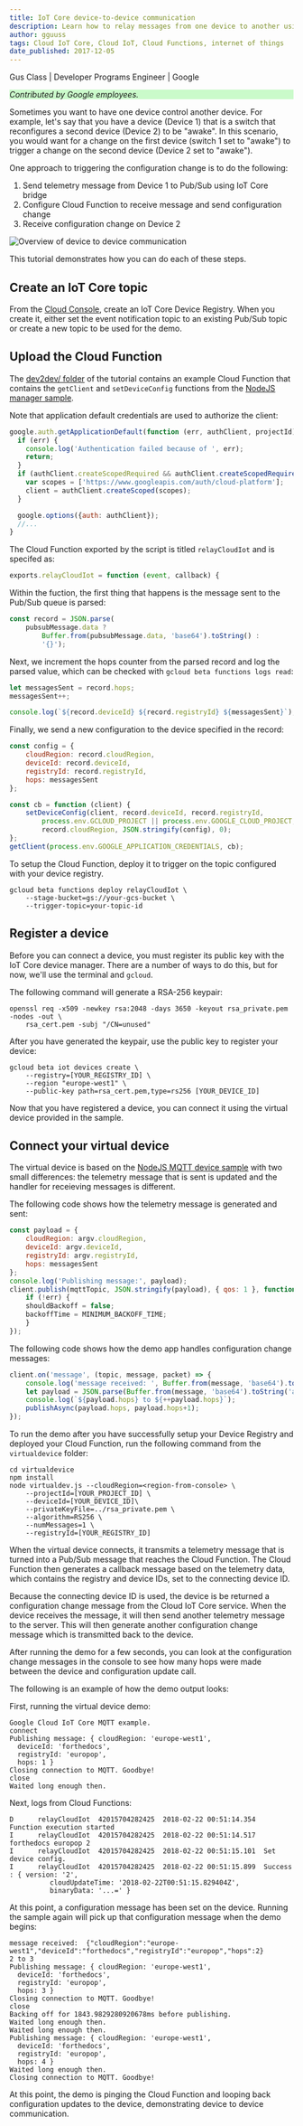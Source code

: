 ```yaml
---
title: IoT Core device-to-device communication
description: Learn how to relay messages from one device to another using Cloud Functions.
author: gguuss
tags: Cloud IoT Core, Cloud IoT, Cloud Functions, internet of things
date_published: 2017-12-05
---
```


Gus Class | Developer Programs Engineer | Google

<p style="background-color:#CAFACA;"><i>Contributed by Google employees.</i></p>

Sometimes you want to have one device control another device. For example, let's
say that you have a device (Device 1) that is a switch that reconfigures a
second device (Device 2) to be "awake". In this scenario, you would want for a
change on the first device (switch 1 set to "awake") to trigger a change on the
second device (Device 2 set to "awake").

One approach to triggering the configuration change is to do the following:

1. Send telemetry message from Device 1 to Pub/Sub using IoT Core bridge
1. Configure Cloud Function to receive message and send configuration change
1. Receive configuration change on Device 2

![Overview of device to device communication](https://storage.googleapis.com/gcp-community/tutorials/iot-device-to-device/overview.png)

This tutorial demonstrates how you can do each of these steps.

## Create an IoT Core topic

From the [Cloud Console](https://console.cloud.google.com/iot), create
an IoT Core Device Registry. When you create it, either set the
event notification topic to an existing Pub/Sub topic or create a new topic to
be used for the demo.

## Upload the Cloud Function

The [dev2dev/ folder](https://github.com/GoogleCloudPlatform/community/tree/master/tutorials/iot-device-to-device/dev2dev)
of the tutorial contains an example Cloud Function that contains the
`getClient` and `setDeviceConfig` functions from the
[NodeJS manager sample](https://github.com/GoogleCloudPlatform/nodejs-docs-samples/tree/master/iot/manager).

Note that application default credentials are used to authorize the client:

```js
google.auth.getApplicationDefault(function (err, authClient, projectId) {
  if (err) {
    console.log('Authentication failed because of ', err);
    return;
  }
  if (authClient.createScopedRequired && authClient.createScopedRequired()) {
    var scopes = ['https://www.googleapis.com/auth/cloud-platform'];
    client = authClient.createScoped(scopes);
  }

  google.options({auth: authClient});
  //...
}
```

The Cloud Function exported by the script is titled `relayCloudIot` and
is specifed as:

```js
exports.relayCloudIot = function (event, callback) {
```

Within the fuction, the first thing that happens is the message sent to the Pub/Sub queue is parsed:

```js
const record = JSON.parse(
    pubsubMessage.data ?
        Buffer.from(pubsubMessage.data, 'base64').toString() :
        '{}');
```

Next, we increment the hops counter from the parsed record and log the parsed
value, which can be checked with `gcloud beta functions logs read`:

```js
let messagesSent = record.hops;
messagesSent++;

console.log(`${record.deviceId} ${record.registryId} ${messagesSent}`);
```

Finally, we send a new configuration to the device specified in the record:

```js
const config = {
    cloudRegion: record.cloudRegion,
    deviceId: record.deviceId,
    registryId: record.registryId,
    hops: messagesSent
};

const cb = function (client) {
    setDeviceConfig(client, record.deviceId, record.registryId,
        process.env.GCLOUD_PROJECT || process.env.GOOGLE_CLOUD_PROJECT,
        record.cloudRegion, JSON.stringify(config), 0);
};
getClient(process.env.GOOGLE_APPLICATION_CREDENTIALS, cb);
```

To setup the Cloud Function, deploy it to trigger on the topic
configured with your device registry.

    gcloud beta functions deploy relayCloudIot \
        --stage-bucket=gs://your-gcs-bucket \
        --trigger-topic=your-topic-id

## Register a device

Before you can connect a device, you must register its public key with the IoT Core device manager. There are a number of ways to do this,
but for now, we'll use the terminal and `gcloud`.

The following command will generate a RSA-256 keypair:

    openssl req -x509 -newkey rsa:2048 -days 3650 -keyout rsa_private.pem -nodes -out \
        rsa_cert.pem -subj "/CN=unused"

After you have generated the keypair, use the public key to register your
device:

    gcloud beta iot devices create \
        --registry=[YOUR_REGISTRY_ID] \
        --region "europe-west1" \
        --public-key path=rsa_cert.pem,type=rs256 [YOUR_DEVICE_ID]

Now that you have registered a device, you can connect it using the virtual
device provided in the sample.

##  Connect your virtual device

The virtual device is based on the [NodeJS MQTT device sample](https://github.com/GoogleCloudPlatform/nodejs-docs-samples/tree/master/iot/mqtt_example)
with two small differences: the telemetry message that is sent is updated and
the handler for receieving messages is different.

The following code shows how the telemetry message is generated and sent:

```js
const payload = {
    cloudRegion: argv.cloudRegion,
    deviceId: argv.deviceId,
    registryId: argv.registryId,
    hops: messagesSent
};
console.log('Publishing message:', payload);
client.publish(mqttTopic, JSON.stringify(payload), { qos: 1 }, function (err) {
    if (!err) {
    shouldBackoff = false;
    backoffTime = MINIMUM_BACKOFF_TIME;
    }
});
```

The following code shows how the demo app handles configuration change
messages:

```js
client.on('message', (topic, message, packet) => {
    console.log('message received: ', Buffer.from(message, 'base64').toString('ascii'));
    let payload = JSON.parse(Buffer.from(message, 'base64').toString('ascii'));
    console.log(`${payload.hops} to ${++payload.hops}`);
    publishAsync(payload.hops, payload.hops+1);
});
```

To run the demo after you have successfully setup your Device Registry and
deployed your Cloud Function, run the following command from the
`virtualdevice` folder:

    cd virtualdevice
    npm install
    node virtualdev.js --cloudRegion=<region-from-console> \
        --projectId=[YOUR_PROJECT_ID] \
        --deviceId=[YOUR_DEVICE_ID]\
        --privateKeyFile=../rsa_private.pem \
        --algorithm=RS256 \
        --numMessages=1 \
        --registryId=[YOUR_REGISTRY_ID]

When the virtual device connects, it transmits a telemetry message that is
turned into a Pub/Sub message that reaches the Cloud
Function. The Cloud Function then generates a callback message based on
the telemetry data, which contains the registry and device IDs, set to the
connecting device ID.

Because the connecting device ID is used, the device is be returned a
configuration change message from the Cloud IoT Core service.  When the device
receives the message, it will then send another telemetry message to the
server. This will then generate another configuration change message which
is transmitted back to the device.

After running the demo for a few seconds, you can look at the configuration
change messages in the console to see how many hops were made between the device
and configuration update call.

The following is an example of how the demo output looks:

First, running the virtual device demo:

    Google Cloud IoT Core MQTT example.
    connect
    Publishing message: { cloudRegion: 'europe-west1',
      deviceId: 'forthedocs',
      registryId: 'europop',
      hops: 1 }
    Closing connection to MQTT. Goodbye!
    close
    Waited long enough then.

Next, logs from Cloud Functions:

    D      relayCloudIot  42015704282425  2018-02-22 00:51:14.354  Function execution started
    I      relayCloudIot  42015704282425  2018-02-22 00:51:14.517  forthedocs europop 2
    I      relayCloudIot  42015704282425  2018-02-22 00:51:15.101  Set device config.
    I      relayCloudIot  42015704282425  2018-02-22 00:51:15.899  Success : { version: '2',
              cloudUpdateTime: '2018-02-22T00:51:15.829404Z',
              binaryData: '...=' }

At this point, a configuration message has been set on the device. Running the
sample again will pick up that configuration message when the demo begins:

    message received:  {"cloudRegion":"europe-west1","deviceId":"forthedocs","registryId":"europop","hops":2}
    2 to 3
    Publishing message: { cloudRegion: 'europe-west1',
      deviceId: 'forthedocs',
      registryId: 'europop',
      hops: 3 }
    Closing connection to MQTT. Goodbye!
    close
    Backing off for 1843.9829280920678ms before publishing.
    Waited long enough then.
    Waited long enough then.
    Publishing message: { cloudRegion: 'europe-west1',
      deviceId: 'forthedocs',
      registryId: 'europop',
      hops: 4 }
    Waited long enough then.
    Closing connection to MQTT. Goodbye!

At this point, the demo is pinging the Cloud Function and looping back
configuration updates to the device, demonstrating device to device communication.
